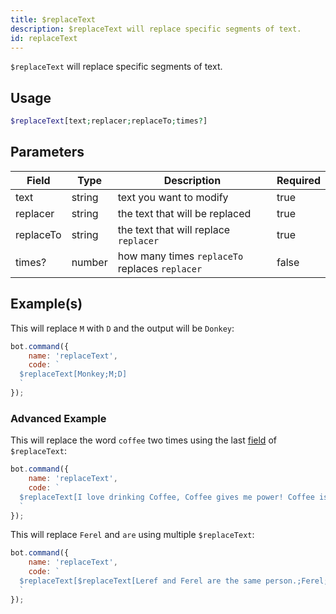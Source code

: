 ```yaml
---
title: $replaceText
description: $replaceText will replace specific segments of text.
id: replaceText
---
```


`$replaceText` will replace specific segments of text.

## Usage

```php
$replaceText[text;replacer;replaceTo;times?]
```

## Parameters

| Field     | Type   | Description                                    | Required |
|-----------|--------|------------------------------------------------|----------|
| text      | string | text you want to modify                        | true     |
| replacer  | string | the text that will be replaced                 | true     |
| replaceTo | string | the text that will replace `replacer`          | true     |
| times?    | number | how many times `replaceTo` replaces `replacer` | false    |

## Example(s)

This will replace `M` with `D` and the output will be `Donkey`:

```javascript
bot.command({
    name: 'replaceText',
    code: `
  $replaceText[Monkey;M;D]
  `
});
```

### Advanced Example

This will replace the word `coffee` two times using the last [field](#parameters) of `$replaceText`:

```javascript
bot.command({
    name: 'replaceText',
    code: `
  $replaceText[I love drinking Coffee, Coffee gives me power! Coffee is bad for my health.;Coffee;orange juice;2]
  `
});
```

This will replace `Ferel` and `are` using multiple `$replaceText`:

```javascript
bot.command({
    name: 'replaceText',
    code: `
  $replaceText[$replaceText[Leref and Ferel are the same person.;Ferel;Ayaka];are;are not]
  `
});
```
